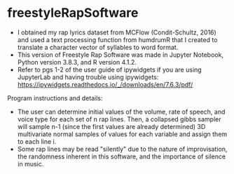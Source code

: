# freestyleRapSoftware

- I obtained my rap lyrics dataset from MCFlow (Condit-Schultz, 2016) and used a text processing function from humdrumR that I created to translate a character vector of syllables to word format.
- This version of Freestyle Rap Software was made in Jupyter Notebook, Python version 3.8.3, and R version 4.1.2.
- Refer to pgs 1-2 of the user guide of ipywidgets if you are using JupyterLab and having trouble using ipywidgets: https://ipywidgets.readthedocs.io/_/downloads/en/7.6.3/pdf/

Program instructions and details:
- The user can determine initial values of the volume, rate of speech, and voice type for each set of n rap lines. Then, a collapsed gibbs sampler will 
sample n-1 (since the first values are already determined) 3D multivariate normal samples of values for each variable and assign them to each line i.
- Some rap lines may be read "silently" due to the nature of improvisation, the randomness inherent in this software, and the importance of silence in music.

